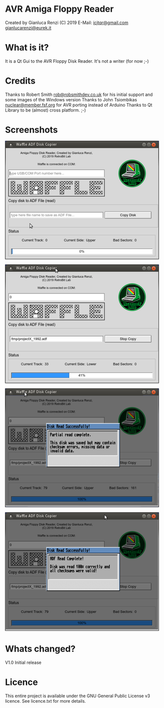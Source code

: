 # AVR Amiga Floppy Reader
Created by Gianluca Renzi (C) 2019
E-Mail:
<icjtqr@gmail.com>
<gianlucarenzi@eurek.it>

# What is it?
It is a Qt Gui to the AVR Floppy Disk Reader. It's not a writer (for now ;-)

# Credits
Thanks to Robert Smith <rob@robsmithdev.co.uk> for his initial support and some images of the Windows version
Thanks to John Tsiombikas <nuclear@member.fsf.org> for AVR porting instead of Arduino
Thanks to Qt Library to be (almost) cross platform. ;-)

# Screenshots
[![](AVRFloppyReaderQt/images/waffle-qt-start.png "Waffle Qt Start")](#features)

[![](AVRFloppyReaderQt/images/waffle-qt-while-copying.png "Waffle Qt While Copying")](#features)

[![](AVRFloppyReaderQt/images/waffle-qt-some-errors.png "Waffle Qt Some Errors")](#features)

[![](AVRFloppyReaderQt/images/waffle-qt-perfect-reading.png "Waffle Qt Perfect Reading")](#features)

# Whats changed?
V1.0 Initial release

# Licence
This entire project is available under the GNU General Public License v3 licence.
See licence.txt for more details.

